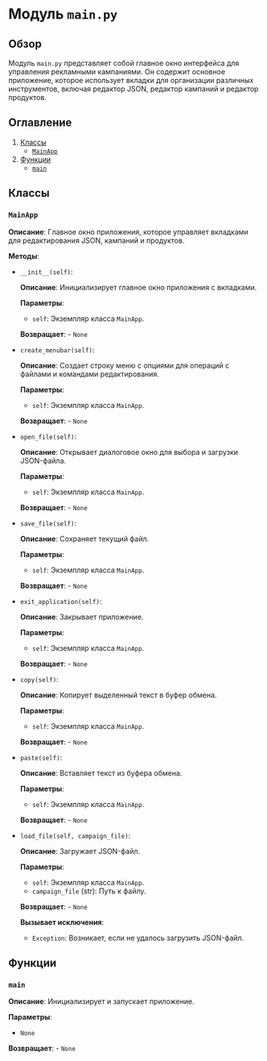 # Модуль `main.py`

## Обзор

Модуль `main.py` представляет собой главное окно интерфейса для управления рекламными кампаниями. Он содержит основное приложение, которое использует вкладки для организации различных инструментов, включая редактор JSON, редактор кампаний и редактор продуктов.

## Оглавление
1.  [Классы](#Классы)
    *   [`MainApp`](#MainApp)
2.  [Функции](#Функции)
    *   [`main`](#main)

## Классы

### `MainApp`

**Описание**: Главное окно приложения, которое управляет вкладками для редактирования JSON, кампаний и продуктов.

**Методы**:

- `__init__(self)`:
    
    **Описание**: Инициализирует главное окно приложения с вкладками.
    
    **Параметры**:
    - `self`: Экземпляр класса `MainApp`.
    
    **Возвращает**:
        - `None`

- `create_menubar(self)`:

    **Описание**: Создает строку меню с опциями для операций с файлами и командами редактирования.
    
    **Параметры**:
    - `self`: Экземпляр класса `MainApp`.
    
    **Возвращает**:
        - `None`

- `open_file(self)`:

    **Описание**: Открывает диалоговое окно для выбора и загрузки JSON-файла.
    
    **Параметры**:
    - `self`: Экземпляр класса `MainApp`.
    
    **Возвращает**:
        - `None`

- `save_file(self)`:

    **Описание**: Сохраняет текущий файл.
    
    **Параметры**:
    - `self`: Экземпляр класса `MainApp`.
    
    **Возвращает**:
        - `None`

- `exit_application(self)`:
    
    **Описание**: Закрывает приложение.
    
    **Параметры**:
    - `self`: Экземпляр класса `MainApp`.
    
    **Возвращает**:
        - `None`

- `copy(self)`:
    
    **Описание**: Копирует выделенный текст в буфер обмена.
    
    **Параметры**:
    - `self`: Экземпляр класса `MainApp`.
    
    **Возвращает**:
        - `None`

- `paste(self)`:
    
    **Описание**: Вставляет текст из буфера обмена.
    
    **Параметры**:
    - `self`: Экземпляр класса `MainApp`.
    
    **Возвращает**:
        - `None`

- `load_file(self, campaign_file)`:
    
    **Описание**: Загружает JSON-файл.
    
    **Параметры**:
    - `self`: Экземпляр класса `MainApp`.
    - `campaign_file` (str): Путь к файлу.
    
    **Возвращает**:
        - `None`
    
    **Вызывает исключения**:
    - `Exception`: Возникает, если не удалось загрузить JSON-файл.

## Функции

### `main`

**Описание**: Инициализирует и запускает приложение.

**Параметры**:
   - `None`

**Возвращает**:
    - `None`